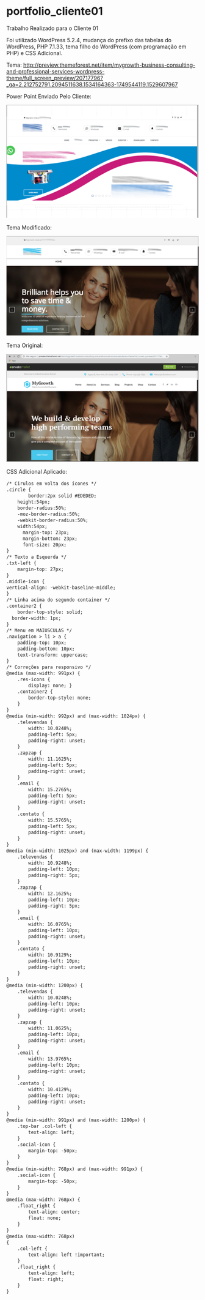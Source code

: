 # portfolio_cliente01
Trabalho Realizado para o Cliente 01

Foi utilizado WordPress 5.2.4, mudança do prefixo das tabelas do WordPress, PHP 7.1.33, tema filho do WordPress (com programação em PHP) e CSS Adicional.

Tema: http://preview.themeforest.net/item/mygrowth-business-consulting-and-professional-services-wordpress-theme/full_screen_preview/20717796?_ga=2.212752791.2094511638.1534164363-1749544119.1529607967

Power Point Enviado Pelo Cliente:

![](https://github.com/paulo-correia/portfolio_cliente01/blob/master/Power_point_enviado.png?raw=true)

Tema Modificado:

![](https://github.com/paulo-correia/portfolio_cliente01/blob/master/Tema_modificado.png?raw=true)

Tema Original:

![](https://github.com/paulo-correia/portfolio_cliente01/blob/master/Tema_original.png?raw=true)

CSS Adicional Aplicado:

```
/* Cirulos em volta dos ícones */
.circle {
	    border:2px solid #EDEDED;    
    height:54px;
    border-radius:50%;
    -moz-border-radius:50%;
    -webkit-border-radius:50%;
    width:54px;
	  margin-top: 23px;
	  margin-bottom: 23px;
	  font-size: 20px;
}
/* Texto a Esquerda */
.txt-left {
	margin-top: 27px;
}
.middle-icon {
vertical-align: -webkit-baseline-middle;	
}
/* Linha acima do segundo container */
.container2 {
	border-top-style: solid;
  border-width: 1px;
}
/* Menu em MAIUSCULAS */
.navigation > li > a {
	padding-top: 10px;
	padding-bottom: 10px;
	text-transform: uppercase;
}
/* Correções para responsivo */
@media (max-width: 991px) {
	.res-icons {
		display: none; }
	.container2 {
		border-top-style: none;
	}
}
@media (min-width: 992px) and (max-width: 1024px) {
	.televendas {
		width: 10.0248%;
		padding-left: 5px;
		padding-right: unset;
	}
	.zapzap {
		width: 11.1625%;
		padding-left: 5px;
		padding-right: unset;
	}
	.email {
		width: 15.2765%;
		padding-left: 5px;
		padding-right: unset;
	}
	.contato {
		width: 15.5765%;
		padding-left: 5px;
		padding-right: unset;
	}
}
@media (min-width: 1025px) and (max-width: 1199px) {
	.televendas {
		width: 10.9248%;
		padding-left: 10px;
		padding-right: 5px;
	}
	.zapzap {
		width: 12.1625%;
		padding-left: 10px;
		padding-right: 5px;
	}
	.email {
		width: 16.0765%;
		padding-left: 10px;
		padding-right: unset;
	}
	.contato {
		width: 10.9129%;
		padding-left: 10px;
		padding-right: unset;
	}
}
@media (min-width: 1200px) {
	.televendas {
		width: 10.0248%;
		padding-left: 10px;
		padding-right: unset;
	}
	.zapzap {
		width: 11.0625%;
		padding-left: 10px;
		padding-right: unset;
	}
	.email {
		width: 13.9765%;
		padding-left: 10px;
		padding-right: unset;
	}
	.contato {
		width: 10.4129%;
		padding-left: 10px;
		padding-right: unset;
	}
}
@media (min-width: 991px) and (max-width: 1200px) {
	.top-bar .col-left {
		text-align: left;
	}
	.social-icon {
		margin-top: -50px;
	}
}
@media (min-width: 768px) and (max-width: 991px) {
	.social-icon {
		margin-top: -50px;
	}
}
@media (max-width: 768px) {
	.float_right {
		text-align: center;
		float: none;
	}
}
@media (max-width: 768px)
{
	.col-left {
		text-align: left !important;
	}
	.float_right {
		text-align: left;
		float: right;
	}
}
```


